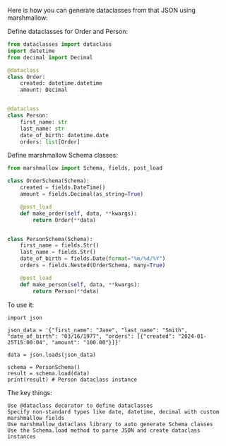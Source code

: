 Here is how you can generate dataclasses from that JSON using marshmallow:

Define dataclasses for Order and Person:

```python
from dataclasses import dataclass
import datetime
from decimal import Decimal

@dataclass
class Order:
    created: datetime.datetime
    amount: Decimal


@dataclass
class Person:
    first_name: str
    last_name: str
    date_of_birth: datetime.date
    orders: list[Order]
```

Define marshmallow Schema classes:

```python
from marshmallow import Schema, fields, post_load

class OrderSchema(Schema):
    created = fields.DateTime()
    amount = fields.Decimal(as_string=True)

    @post_load
    def make_order(self, data, **kwargs):
        return Order(**data)


class PersonSchema(Schema):
    first_name = fields.Str()
    last_name = fields.Str()
    date_of_birth = fields.Date(format="%m/%d/%Y")
    orders = fields.Nested(OrderSchema, many=True)

    @post_load
    def make_person(self, data, **kwargs):
        return Person(**data)
```


To use it:

```
import json

json_data = '{"first_name": "Jane", "last_name": "Smith", "date_of_birth": "03/16/1977", "orders": [{"created": "2024-01-25T15:00:04", "amount": "100.00"}]}'

data = json.loads(json_data)

schema = PersonSchema()
result = schema.load(data)
print(result) # Person dataclass instance
```

The key things:

    Use @dataclass decorator to define dataclasses
    Specify non-standard types like date, datetime, decimal with custom marshmallow fields
    Use marshmallow_dataclass library to auto generate Schema classes
    Use the Schema.load method to parse JSON and create dataclass instances
